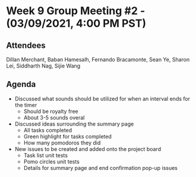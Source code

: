 # Week 9 Group Meeting #2 - (03/09/2021, 4:00 PM PST)

## Attendees
Dillan Merchant, Baban Hamesalh, Fernando Bracamonte, Sean Ye, Sharon Lei, Siddharth Nag, Sijie Wang

## Agenda
- Discussed what sounds should be utilized for when an interval ends for the timer
  - Should be royalty free
  - About 3-5 sounds overal
- Discussed ideas surrounding the summary page
  - All tasks completed
  - Green highlight for tasks completed 
  - How many pomodoros they did
- New issues to be created and added onto the project board
  - Task list unit tests
  - Pomo circles unit tests
  - Details for summary page and end confirmation pop-up issues
